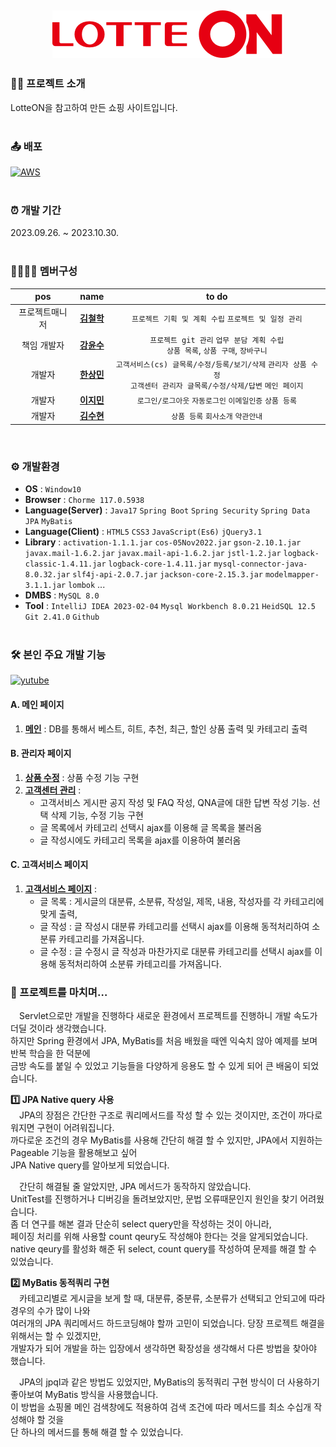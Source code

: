 <div align=center>
 
 ![LotteON](https://github.com/TWGearlgrey/Project2023/blob/main/LotteON/src/main/resources/static/images/header_logo.png?raw=true)
 ---
</div>

### 👩‍💻 프로젝트 소개
 LotteON을 참고하여 만든 쇼핑 사이트입니다. <br/><br/>


### 📤 배포
 [![AWS](https://img.shields.io/badge/AWS-FF9A00?style=flat&logo=amazonaws)](http://52.79.237.168:8080/LotteON/) <br/><br/>


### ⏰ 개발 기간
 2023.09.26. ~ 2023.10.30. <br/><br/>


### 👨‍👩‍👧‍👧 멤버구성
| pos | name | to do |
| :---: | :---: | :---: |
|  프로젝트매니저 | **[김철학](https://github.com/chhak0503)** | `프로젝트 기획 및 계획 수립` `프로젝트 및 일정 관리` |
|  책임 개발자 | **[강윤수](https://github.com/lomong7807)** | `프로젝트 git 관리` `업무 분담 계획 수립` <br> `상품 목록`, `상품 구매`, `장바구니` |
|  개발자 | **[한상민](https://github.com/TWGearlgrey)** | `고객서비스(cs) 글목록/수정/등록/보기/삭제` `관리자 상품 수정` <br> `고객센터 관리자 글목록/수정/삭제/답변` `메인 페이지` |
|  개발자 | **[이지민](https://github.com/lee28921)** | `로그인/로그아웃` `자동로그인` `이메일인증` `상품 등록` | 
|  개발자 | **[김수현](https://github.com/tngus78901)** | `상품 등록` `회사소개` `약관안내` | 

<br>

### ⚙️ 개발환경
 - **OS** : `Window10`
 - **Browser** : `Chorme 117.0.5938`
 - **Language(Server)** : `Java17` `Spring Boot` `Spring Security` `Spring Data JPA` `MyBatis`
 - **Language(Client)** : `HTML5` `CSS3` `JavaScript(Es6)` `jQuery3.1`
 - **Library** : `activation-1.1.1.jar` `cos-05Nov2022.jar` `gson-2.10.1.jar` `javax.mail-1.6.2.jar` `javax.mail-api-1.6.2.jar` `jstl-1.2.jar` `logback-classic-1.4.11.jar` `logback-core-1.4.11.jar` `mysql-connector-java-8.0.32.jar` `slf4j-api-2.0.7.jar` `jackson-core-2.15.3.jar` `modelmapper-3.1.1.jar` `lombok` ...
 - **DMBS** : `MySQL 8.0`
 - **Tool** : `IntelliJ IDEA 2023-02-04` `Mysql Workbench 8.0.21` `HeidSQL 12.5` `Git 2.41.0` `Github` <br/><br/>


### 🛠 본인 주요 개발 기능
[![yutube](https://img.shields.io/badge/YouTube-FF0000?style=flat&logo=youtube&logoColor=white)](https://www.youtube.com/watch?v=AIGd08zu5vw) 


 #### A. 메인 페이지
 1. **[메인](https://github.com/TWGearlgrey/Project2023/blob/main/LotteON/src/main/java/co/kr/lotteon/controller/MainController.java)** : DB를 통해서 베스트, 히트, 추천, 최근, 할인 상품 출력 및 카테고리 출력

 #### B. 관리자 페이지
 1. **[상품 수정](https://github.com/TWGearlgrey/Project2023/blob/main/LotteON/src/main/java/co/kr/lotteon/controller/admin/AdminProductController.java)** : 상품 수정 기능 구현
 2. **[고객센터 관리](https://github.com/TWGearlgrey/Project2023/blob/main/LotteON/src/main/java/co/kr/lotteon/controller/admin/AdminCsController.java)** :
    - 고객서비스 게시판 공지 작성 및 FAQ 작성, QNA글에 대한 답변 작성 기능. 선택 삭제 기능, 수정 기능 구현
    - 글 목록에서 카테고리 선택시 ajax를 이용해 글 목록을 불러옴
    - 글 작성시에도 카테고리 목록을 ajax를 이용하여 불러옴

 #### C. 고객서비스 페이지
 1. **[고객서비스 페이지](https://github.com/TWGearlgrey/Project2023/blob/main/LotteON/src/main/java/co/kr/lotteon/controller/cs/CsController.java)** :
    - 글 목록 : 게시글의 대분류, 소분류, 작성일, 제목, 내용, 작성자를 각 카테고리에 맞게 출력,
    - 글 작성 : 글 작성시 대분류 카테고리를 선택시 ajax를 이용해 동적처리하여 소분류 카테고리를 가져옵니다.
    - 글 수정 : 글 수정시 글 작성과 마찬가지로 대분류 카테고리를 선택시 ajax를 이용해 동적처리하여 소분류 카테고리를 가져옵니다.

### 📑 프로젝트를 마치며…
　Servlet으로만 개발을 진행하다 새로운 환경에서 프로젝트를 진행하니 개발 속도가 더딜 것이라 생각했습니다. <br>
하지만 Spring 환경에서 JPA, MyBatis를 처음 배웠을 때엔 익숙치 않아 예제를 보며 반복 학습을 한 덕분에 <br>
금방 속도를 붙일 수 있었고 기능들을 다양하게 응용도 할 수 있게 되어 큰 배움이 되었습니다. <br>

**1️⃣ JPA Native query 사용**  <br>
　JPA의 장점은 간단한 구조로 쿼리메서드를 작성 할 수 있는 것이지만, 조건이 까다로워지면 구현이 어려워집니다. <br>
까다로운 조건의 경우 MyBatis를 사용해 간단히 해결 할 수 있지만, JPA에서 지원하는 Pageable 기능을 활용해보고 싶어 <br>
JPA Native query를 알아보게 되었습니다. <br>

　간단히 해결될 줄 알았지만, JPA 메서드가 동작하지 않았습니다. <br>
UnitTest를 진행하거나 디버깅을 돌려보았지만, 문법 오류때문인지 원인을 찾기 어려웠습니다. <br>
좀 더 연구를 해본 결과 단순히 select query만을 작성하는 것이 아니라, <br>
페이징 처리를 위해 사용할 count qeury도 작성해야 한다는 것을 알게되었습니다. <br>
native qeury를 활성화 해준 뒤 select, count query를 작성하여 문제를 해결 할 수 있었습니다. <br>

**2️⃣ MyBatis 동적쿼리 구현**  <br>
　카테고리별로 게시글을 보게 할 때, 대분류, 중분류, 소분류가 선택되고 안되고에 따라 경우의 수가 많이 나와 <br>
여러개의 JPA 쿼리메서드 하드코딩해야 할까 고민이 되었습니다. 당장 프로젝트 해결을 위해서는 할 수 있겠지만, <br>
개발자가 되어 개발을 하는 입장에서 생각하면 확장성을 생각해서 다른 방법을 찾아야 했습니다. <br>

　JPA의 jpql과 같은 방법도 있었지만, MyBatis의 동적쿼리 구현 방식이 더 사용하기 좋아보여 MyBatis 방식을 사용했습니다. <br>
이 방법을 쇼핑몰 메인 검색창에도 적용하여 검색 조건에 따라 메서드를 최소 수십개 작성해야 할 것을 <br>
단 하나의 메서드를 통해 해결 할 수 있었습니다. <br>
